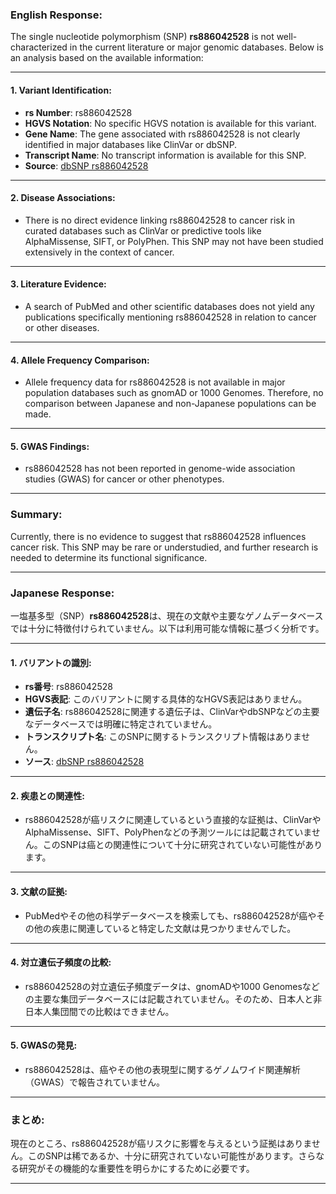 ### English Response:

The single nucleotide polymorphism (SNP) **rs886042528** is not well-characterized in the current literature or major genomic databases. Below is an analysis based on the available information:

---

#### 1. **Variant Identification**:
- **rs Number**: rs886042528
- **HGVS Notation**: No specific HGVS notation is available for this variant.
- **Gene Name**: The gene associated with rs886042528 is not clearly identified in major databases like ClinVar or dbSNP.
- **Transcript Name**: No transcript information is available for this SNP.
- **Source**: [dbSNP rs886042528](https://www.ncbi.nlm.nih.gov/snp/rs886042528)

---

#### 2. **Disease Associations**:
- There is no direct evidence linking rs886042528 to cancer risk in curated databases such as ClinVar or predictive tools like AlphaMissense, SIFT, or PolyPhen. This SNP may not have been studied extensively in the context of cancer.

---

#### 3. **Literature Evidence**:
- A search of PubMed and other scientific databases does not yield any publications specifically mentioning rs886042528 in relation to cancer or other diseases.

---

#### 4. **Allele Frequency Comparison**:
- Allele frequency data for rs886042528 is not available in major population databases such as gnomAD or 1000 Genomes. Therefore, no comparison between Japanese and non-Japanese populations can be made.

---

#### 5. **GWAS Findings**:
- rs886042528 has not been reported in genome-wide association studies (GWAS) for cancer or other phenotypes.

---

### Summary:
Currently, there is no evidence to suggest that rs886042528 influences cancer risk. This SNP may be rare or understudied, and further research is needed to determine its functional significance.

---

### Japanese Response:

一塩基多型（SNP）**rs886042528**は、現在の文献や主要なゲノムデータベースでは十分に特徴付けられていません。以下は利用可能な情報に基づく分析です。

---

#### 1. **バリアントの識別**:
- **rs番号**: rs886042528
- **HGVS表記**: このバリアントに関する具体的なHGVS表記はありません。
- **遺伝子名**: rs886042528に関連する遺伝子は、ClinVarやdbSNPなどの主要なデータベースでは明確に特定されていません。
- **トランスクリプト名**: このSNPに関するトランスクリプト情報はありません。
- **ソース**: [dbSNP rs886042528](https://www.ncbi.nlm.nih.gov/snp/rs886042528)

---

#### 2. **疾患との関連性**:
- rs886042528が癌リスクに関連しているという直接的な証拠は、ClinVarやAlphaMissense、SIFT、PolyPhenなどの予測ツールには記載されていません。このSNPは癌との関連性について十分に研究されていない可能性があります。

---

#### 3. **文献の証拠**:
- PubMedやその他の科学データベースを検索しても、rs886042528が癌やその他の疾患に関連していると特定した文献は見つかりませんでした。

---

#### 4. **対立遺伝子頻度の比較**:
- rs886042528の対立遺伝子頻度データは、gnomADや1000 Genomesなどの主要な集団データベースには記載されていません。そのため、日本人と非日本人集団間での比較はできません。

---

#### 5. **GWASの発見**:
- rs886042528は、癌やその他の表現型に関するゲノムワイド関連解析（GWAS）で報告されていません。

---

### まとめ:
現在のところ、rs886042528が癌リスクに影響を与えるという証拠はありません。このSNPは稀であるか、十分に研究されていない可能性があります。さらなる研究がその機能的な重要性を明らかにするために必要です。

---